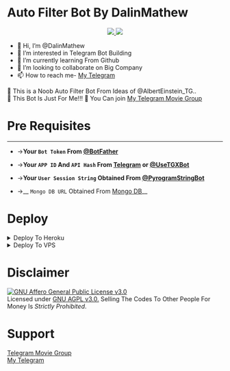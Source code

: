 # Auto Filter Bot By DalinMathew

<p align="center">
  <a href="https://github.com/DalinMathew/AutoFilterBot">
    <img src="https://img.shields.io/github/stars/DalinMathew/AutoFilterBot?style=social">

  </a>
  
  <a href="https://github.com/DalinMathew/AutoFilterBot">
    <img src="https://img.shields.io/github/forks/DalinMathew/AutoFilterBot?label=Fork&style=social">

  </a>  
</p>

- 👋 Hi, I’m @DalinMathew
- 👀 I’m interested in Telegram Bot Building
- 🌱 I’m currently learning From Github
- 💞️ I’m looking to collaborate on Big Company
- 📫 How to reach me- [My Telegram](https://t.me/null_fallaci)

🍒 This is a Noob Auto Filter Bot From Ideas of @AlbertEinstein_TG..<br>
🍒 This Bot Is Just For Me!!!
🍒 You Can join [My Telegram Movie Group](https://t.me/jointhisdiscussion)


# Pre Requisites 
------------------
* ->__Your `Bot Token` From [@BotFather](http://www.telegram.dog/BotFather)__

* ->__Your `APP ID` And `API Hash` From [Telegram](http://www.my.telegram.org) or [@UseTGXBot](http://www.telegram.dog/UseTGXBot)__

* ->__Your `User Session String` Obtained From [@PyrogramStringBot](http://www.telegram.dog/PyrogramStringBot)__

* ->__ `Mongo DB URL` Obtained From [Mongo DB](http://www.mongodb.com)__


# Deploy

<details><Summary>Deploy To Heroku</summary>
<p>
<br>
<a href="https://heroku.com/deploy?template=https://github.com/EstherAcebo/AutoFilterBot/tree/main">
  <img src="https://www.herokucdn.com/deploy/button.svg" alt="Deploy">
</a>
</p>
</details>


<details><summary>Deploy To VPS</summary>
<p>
<pre>
git clone https://github.com/DalinMathew/AutoFilterBot/tree/blob/main
cd AutoFilterBot
pip3 install -r requirements.txt
# Change The Vars Of bot/__init__.py File Accordingly
python3 -m bot
</pre>
</p>
</details>


# Disclaimer
[![GNU Affero General Public License v3.0](https://www.gnu.org/graphics/agplv3-155x51.png)](https://www.gnu.org/licenses/agpl-3.0.en.html#header)    
Licensed under [GNU AGPL v3.0.](https://github.com/DalinMathew/AutoFilterBot/blob/main/LICENSE)
Selling The Codes To Other People For Money Is *Strictly Prohibited*.


# Support
[Telegram Movie Group](https://t.me/jointhisdiscussion) <br>
[My Telegram](https://t.me/null_fallaci)
